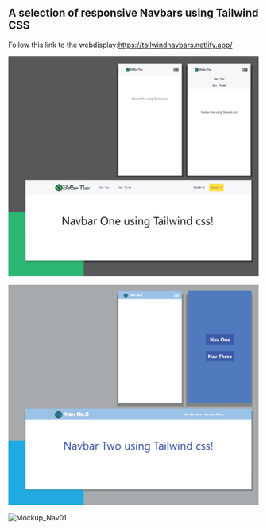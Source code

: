 ##  A selection of responsive Navbars using Tailwind CSS

Follow this link to the webdisplay:https://tailwindnavbars.netlify.app/

![Mockup_Nav01](public/mockup_nav_01-01-01.png)

![Mockup_Nav01](public/mockup_nav_02-01-01.png)

![Mockup_Nav01](public/mockup_nav_03-01-01.png)
